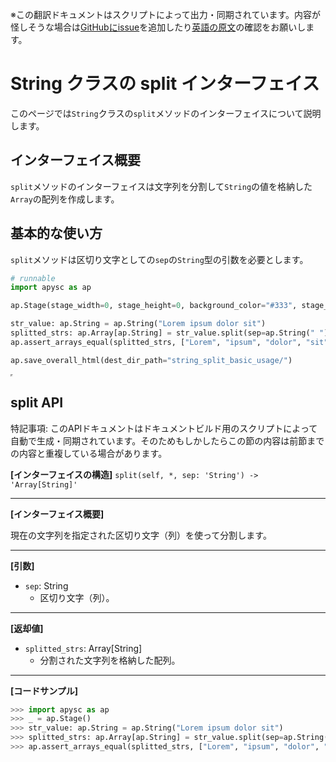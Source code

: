<span class="inconspicuous-txt">※この翻訳ドキュメントはスクリプトによって出力・同期されています。内容が怪しそうな場合は<a href="https://github.com/simon-ritchie/apysc/issues" target="_blank">GitHubにissue</a>を追加したり[英語の原文](https://simon-ritchie.github.io/apysc/en/string_split.html)の確認をお願いします。</span>

# String クラスの split インターフェイス

このページでは`String`クラスの`split`メソッドのインターフェイスについて説明します。

## インターフェイス概要

`split`メソッドのインターフェイスは文字列を分割して`String`の値を格納した`Array`の配列を作成します。

## 基本的な使い方

`split`メソッドは区切り文字としての`sep`の`String`型の引数を必要とします。

```py
# runnable
import apysc as ap

ap.Stage(stage_width=0, stage_height=0, background_color="#333", stage_elem_id="stage")

str_value: ap.String = ap.String("Lorem ipsum dolor sit")
splitted_strs: ap.Array[ap.String] = str_value.split(sep=ap.String(" "))
ap.assert_arrays_equal(splitted_strs, ["Lorem", "ipsum", "dolor", "sit"])

ap.save_overall_html(dest_dir_path="string_split_basic_usage/")
```

<iframe src="static/string_split_basic_usage/index.html" width="0" height="0"></iframe>

## split API

<span class="inconspicuous-txt">特記事項: このAPIドキュメントはドキュメントビルド用のスクリプトによって自動で生成・同期されています。そのためもしかしたらこの節の内容は前節までの内容と重複している場合があります。</span>

**[インターフェイスの構造]** `split(self, *, sep: 'String') -> 'Array[String]'`<hr>

**[インターフェイス概要]**

現在の文字列を指定された区切り文字（列）を使って分割します。<hr>

**[引数]**

- `sep`: String
  - 区切り文字（列）。

<hr>

**[返却値]**

- `splitted_strs`: Array[String]
  - 分割された文字列を格納した配列。

<hr>

**[コードサンプル]**

```py
>>> import apysc as ap
>>> _ = ap.Stage()
>>> str_value: ap.String = ap.String("Lorem ipsum dolor sit")
>>> splitted_strs: ap.Array[ap.String] = str_value.split(sep=ap.String(" "))
>>> ap.assert_arrays_equal(splitted_strs, ["Lorem", "ipsum", "dolor", "sit"])
```